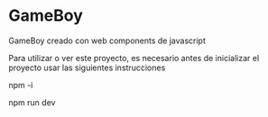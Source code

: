 # GameBoy
GameBoy creado con web components de javascript

Para utilizar o ver este proyecto, es necesario antes de inicializar el proyecto usar las siguientes instrucciones 

npm -i 

npm run dev

